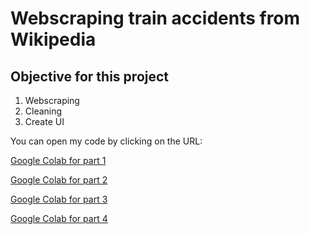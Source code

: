 # Webscraping train accidents from Wikipedia

## Objective for this project
1. Webscraping
2. Cleaning
3. Create UI

You can open my code by clicking on the URL: 

[Google Colab for part 1](https://colab.research.google.com/github/Julardzija/Train-project/blob/main/1WebscrapingTrainAccidents.ipynb)

[Google Colab for part 2](https://colab.research.google.com/github/Julardzija/Train-project/blob/main/2CleaningData.ipynb)

[Google Colab for part 3](https://colab.research.google.com/github/Julardzija/Train-project/blob/main/3EnrichData.ipynb)

[Google Colab for part 4](https://colab.research.google.com/github/Julardzija/Train-project/blob/main/4VisualisingTrainAccidents.ipynb)
